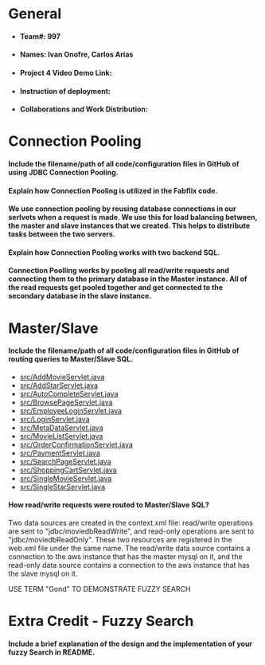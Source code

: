 # General
- #### Team#: 997

- #### Names: Ivan Onofre, Carlos Arias

- #### Project 4 Video Demo Link:

- #### Instruction of deployment:

- #### Collaborations and Work Distribution:


# Connection Pooling
  #### Include the filename/path of all code/configuration files in GitHub of using JDBC Connection Pooling.
    
  #### Explain how Connection Pooling is utilized in the Fabflix code.
  #### We use connection pooling by reusing database connections in our serlvets when a request is made. We use this for load balancing between, the master and slave instances that we created. This helps to distribute tasks between the two servers.
  #### Explain how Connection Pooling works with two backend SQL.
  #### Connection Poolling works by pooling all read/write requests and connecting them to the primary database in the Master instance. All of the read requests get pooled together and get connected to the secondary database in the slave instance.
    

# Master/Slave
#### Include the filename/path of all code/configuration files in GitHub of routing queries to Master/Slave SQL.
  - [src/AddMovieServlet.java](src/AddMovieServlet.java)
  - [src/AddStarServlet.java](src/AddStarServlet.java)
  - [src/AutoCompleteServlet.java](src/AutoCompleteServlet.java)
  - [src/BrowsePageServlet.java](src/BrowsePageServlet.java)
  - [src/EmployeeLoginServlet.java](src/EmployeeLoginServlet.java)
  - [src/LoginServlet.java](src/LoginServlet.java)
  - [src/MetaDataServlet.java](src/MetaDataServlet.java)
  - [src/MovieListServlet.java](src/MovieListServlet.java)
  - [src/OrderConfirmationServlet.java](src/OrderConfirmationServlet.java)
  - [src/PaymentServlet.java](src/PaymentServlet.java)
  - [src/SearchPageServlet.java](src/SearchPageServlet.java)
  - [src/ShoppingCartServlet.java](src/ShoppingCartServlet.java)
  - [src/SingleMovieServlet.java](src/SingleMovieServlet.java)
  - [src/SingleStarServlet.java](src/SingleStarServlet.java)

#### How read/write requests were routed to Master/Slave SQL?
Two data sources are created in the context.xml file: read/write operations are sent to "jdbc/moviedbReadWrite", and 
read-only operations are sent to "jdbc/moviedbReadOnly". These two resources are registered in the web.xml file under 
the same name. The read/write data source contains a connection to the aws instance that has the master mysql on it, and 
the read-only data source contains a connection to the aws instance that has the slave mysql on it.

USE TERM "Gond" TO DEMONSTRATE FUZZY SEARCH

# Extra Credit - Fuzzy Search
####  Include a brief explanation of the design and the implementation of your fuzzy Search in README.
